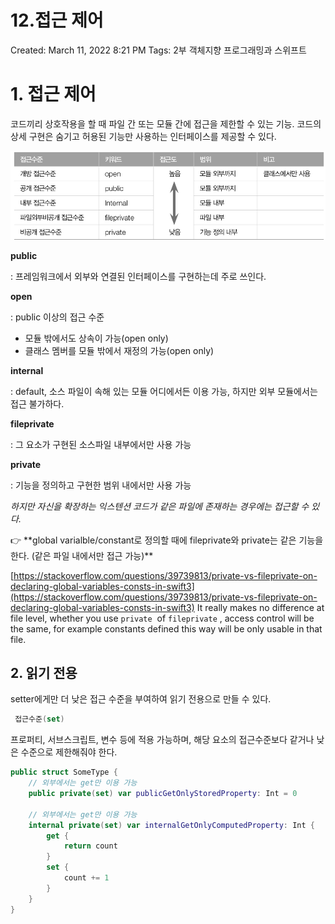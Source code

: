 # 12.접근 제어

Created: March 11, 2022 8:21 PM
Tags: 2부 객체지향 프로그래밍과 스위프트

# 1. 접근 제어

코드끼리 상호작용을 할 때 파일 간 또는 모듈 간에 접근을 제한할 수 있는 기능. 코드의 상세 구현은 숨기고 허용된 기능만 사용하는 인터페이스를 제공할 수 있다.

![83492CAC-0B10-4C28-86E1-B7B1B04A0865.jpeg](12%20%E1%84%8C%E1%85%A5%E1%86%B8%E1%84%80%E1%85%B3%E1%86%AB%20%20c4799/83492CAC-0B10-4C28-86E1-B7B1B04A0865.jpeg)

**public**

: 프레임워크에서 외부와 연결된 인터페이스를 구현하는데 주로 쓰인다. 

**open**

: public 이상의 접근 수준

- 모듈 밖에서도 상속이 가능(open only)
- 클래스 멤버를 모듈 밖에서 재정의 가능(open only)

**internal**

: default, 소스 파일이 속해 있는 모듈 어디에서든 이용 가능, 하지만 외부 모듈에서는 접근 불가하다.

**fileprivate**

: 그 요소가 구현된 소스파일 내부에서만 사용 가능

**private**

: 기능을 정의하고 구현한 범위 내에서만 사용 가능

*하지만 자신을 확장하는 익스텐션 코드가 같은 파일에 존재하는 경우에는 접근할 수 있다.*

<aside>
👉 **global varialble/constant로 정의할 때에 fileprivate와 private는 같은 기능을 한다. (같은 파일 내에서만 접근 가능)**

[https://stackoverflow.com/questions/39739813/private-vs-fileprivate-on-declaring-global-variables-consts-in-swift3](https://stackoverflow.com/questions/39739813/private-vs-fileprivate-on-declaring-global-variables-consts-in-swift3)
It really makes no difference at file level, whether you use `private`
 of `fileprivate`
, access control will be the same, for example constants defined this way will be only usable in that file.

</aside>

## 2. 읽기 전용

setter에게만 더 낮은 접근 수준을 부여하여 읽기 전용으로 만들 수 있다.

```swift
 접근수준(set)
```

프로퍼티, 서브스크립트, 변수 등에 적용 가능하며, 해당 요소의 접근수준보다 같거나 낮은 수준으로 제한해줘야 한다.

```swift
public struct SomeType {
	// 외부에서는 get만 이용 가능
	public private(set) var publicGetOnlyStoredProperty: Int = 0
	
	// 외부에서는 get만 이용 가능
	internal private(set) var internalGetOnlyComputedProperty: Int {
		get {
			return count
		}
		set {
			count += 1
		}
	}	
}
```